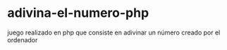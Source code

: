 # adivina-el-numero-php
juego realizado en php que consiste en adivinar un número creado por el ordenador 
